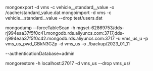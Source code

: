 mongoexport -d vms -c vehicle__standard__value -o /cache/standard_value.dat
mongoimport -d vms -c vehicle__standard__value --drop test/users.dat


mongodump --forceTableScan -h mgset-62869753/dds-rj994eaa37f5f0c41.mongodb.rds.aliyuncs.com:3717,dds-rj994eaa37f5f0c42.mongodb.rds.aliyuncs.com:3717 
-u vms_us_u -p vms_us_pwd_GBkN3GZp -d vms_us -o ./backup/2023_01_11

--authenticationDatabase=admin 

mongorestore -h localhost:27017 -d vms_us --drop vms_us/

